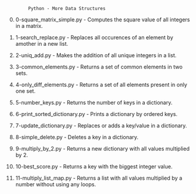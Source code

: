 			Python - More Data Structures
0. 0-square_matrix_simple.py - Computes the square value of all integers in a matrix.

1. 1-search_replace.py - Replaces all occurences of an element by amother in a new list.

2. 2-uniq_add.py - Makes the addition of all unique integers in a list.

3. 3-common_elements.py - Returns a set of common elements in two sets.

4. 4-only_diff_elements.py - Returns a set of all elements present in only one set.

5. 5-number_keys.py - Returns the number of keys in a dictionary.

6. 6-print_sorted_dictionary.py - Prints a dictionary by ordered keys.

7. 7-update_dictionary.py - Replaces or adds a key/value in a dictionary.

8. 8-simple_delete.py - Deletes a key in a dictionary.

9. 9-multiply_by_2.py - Returns a new dictionary with all values multiplied by 2.

10. 10-best_score.py - Returns a key with the biggest integer value.

11. 11-multiply_list_map.py - Returns a list with all values multiplied by a number without using any loops.
